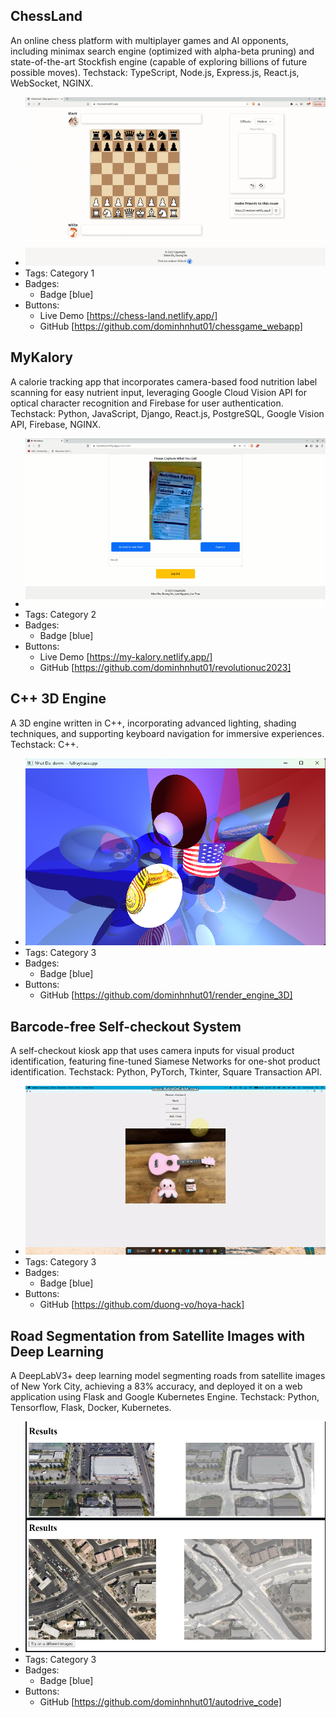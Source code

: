 ## ChessLand
An online chess platform with multiplayer games and AI opponents, including minimax search engine (optimized with alpha-beta pruning) and state-of-the-art Stockfish engine (capable of exploring billions of future possible moves).
Techstack: TypeScript, Node.js, Express.js, React.js, WebSocket, NGINX.
- ![600x200](../assets/chess_singleplayer_demo.gif)
- Tags: Category 1
- Badges:
  - Badge [blue]
- Buttons:
  - Live Demo [https://chess-land.netlify.app/]
  - GitHub [https://github.com/dominhnhut01/chessgame_webapp]

## MyKalory
A calorie tracking app that incorporates camera-based food nutrition label scanning for easy nutrient input, leveraging Google Cloud Vision API for optical character recognition and Firebase for user authentication.
Techstack: Python, JavaScript, Django, React.js, PostgreSQL, Google Vision API, Firebase, NGINX.
- ![600x200](../assets/my-kalory.gif)
- Tags: Category 2
- Badges:
  - Badge [blue]
- Buttons:
  - Live Demo [https://my-kalory.netlify.app/]
  - GitHub [https://github.com/dominhnhut01/revolutionuc2023]

## C++ 3D Engine
A 3D engine written in C++, incorporating advanced lighting, shading techniques, and supporting keyboard navigation for immersive experiences.
Techstack: C++.
- ![600x200](../assets/3d_engine.png)
- Tags: Category 3
- Badges:
  - Badge [blue]
- Buttons:
  - GitHub [https://github.com/dominhnhut01/render_engine_3D]

## Barcode-free Self-checkout System
A self-checkout kiosk app that uses camera inputs for visual product identification, featuring fine-tuned Siamese Networks for one-shot product identification.
Techstack: Python, PyTorch, Tkinter, Square Transaction API.
- ![600x200](../assets/ezcheckout.gif)
- Tags: Category 3
- Badges:
  - Badge [blue]
- Buttons:
  - GitHub [https://github.com/duong-vo/hoya-hack]

## Road Segmentation from Satellite Images with Deep Learning
A DeepLabV3+ deep learning model segmenting roads from satellite images of New York City, achieving a 83% accuracy, and deployed it on a web application using Flask and Google Kubernetes Engine.
Techstack: Python, Tensorflow, Flask, Docker, Kubernetes.
- ![600x200](../assets/road_segment.png)
- Tags: Category 3
- Badges:
  - Badge [blue]
- Buttons:
  - GitHub [https://github.com/dominhnhut01/autodrive_code]